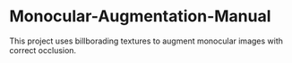 # Monocular-Augmentation-Manual
This project uses billborading textures to augment monocular images with correct occlusion.
